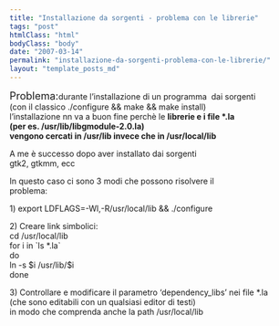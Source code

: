 ```yaml
---
title: "Installazione da sorgenti - problema con le librerie"
tags: "post"
htmlClass: "html"
bodyClass: "body"
date: "2007-03-14"
permalink: "installazione-da-sorgenti-problema-con-le-librerie/"
layout: "template_posts_md"
---
```

<p><font size="4">Problema:</font>durante l&#8217;installazione di un programma  dai sorgenti <br /> (con il classico ./configure &amp;&amp; make &amp;&amp; make install) <br /> l&#8217;installazione nn va a buon fine perchè le <span  style="font-weight: bold;">librerie e i file *.la </span><br  style="font-weight: bold;"> <span style="font-weight: bold;">(per es. /usr/lib/libgmodule-2.0.la) </span><br  style="font-weight: bold;"> <span style="font-weight: bold;">vengono cercati in /usr/lib invece che in /usr/local/lib</span></p>
<p> A me è successo dopo aver installato dai sorgenti <br /> gtk2, gtkmm, ecc</p>
<p> In questo caso ci sono 3 modi che possono risolvere il <br /> problema:</p>
<p> 1) export LDFLAGS=-Wl,-R/usr/local/lib &amp;&amp; ./configure</p>
<p> 2) Creare link simbolici:<br /> cd /usr/local/lib<br /> for i in `ls *.la`<br /> do<br /> ln -s $i /usr/lib/$i<br /> done</p>
<p> 3) Controllare e modificare il parametro &#8216;dependency_libs&#8217; nei file *.la <br /> (che sono editabili con un qualsiasi editor di testi)<br /> in modo che comprenda anche la path /usr/local/lib</p>

